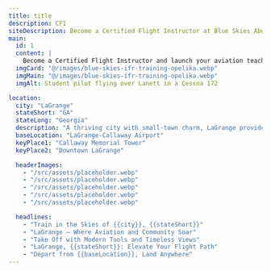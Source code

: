 ```yaml
---
title: title
description: CFI
siteDescription: Become a Certified Flight Instructor at Blue Skies Above in Lanett, Alabama. Build flight hours, inspire new pilots, and advance your aviation career with expert training. Enroll today!
main:
  id: 1
  content: |
    Become a Certified Flight Instructor and launch your aviation teaching career at Blue Skies Above in Lanett, Alabama - training the next generation of pilots.
  imgCard: "@/images/blue-skies-ifr-training-opelika.webp"
  imgMain: "@/images/blue-skies-ifr-training-opelika.webp"
  imgAlt: Student pilot flying over Lanett in a Cessna 172

location:
  city: "LaGrange"
  stateShort: "GA"
  stateLong: "Georgia"
  description: "A thriving city with small-town charm, LaGrange provides modern training facilities and rich aviation history."
  baseLocation: "LaGrange-Callaway Airport"
  keyPlace1: "Callaway Memorial Tower"
  keyPlace2: "Downtown LaGrange"

  headerImages:
    - "/src/assets/placeholder.webp"
    - "/src/assets/placeholder.webp"
    - "/src/assets/placeholder.webp"
    - "/src/assets/placeholder.webp"
    - "/src/assets/placeholder.webp"

  headlines:
    - "Train in the Skies of {{city}}, {{stateShort}}"
    - "LaGrange – Where Aviation and Community Soar"
    - "Take Off with Modern Tools and Timeless Views"
    - "LaGrange, {{stateShort}}: Elevate Your Flight Path"
    - "Depart from {{baseLocation}}, Land Anywhere"
---
```

